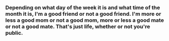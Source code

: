 ### Depending on what day of the week it is and what time of the month it is, I'm a good friend or not a good friend. I'm more or less a good mom or not a good mom, more or less a good mate or not a good mate. That's just life, whether or not you're public.